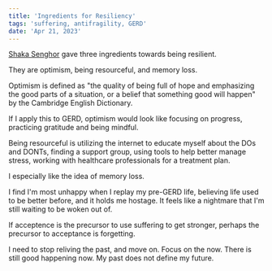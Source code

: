 ```yaml
---
title: 'Ingredients for Resiliency'
tags: 'suffering, antifragility, GERD'
date: 'Apr 21, 2023'
---
```


[Shaka Senghor](https://www.youtube.com/watch?v=ISjRSek5Xbs&t=402s) gave three ingredients towards being resilient.

They are optimism, being resourceful, and memory loss.

Optimism is defined as "the quality of being full of hope and emphasizing the good parts of a situation, or a belief that something good will happen" by the Cambridge English Dictionary.

If I apply this to GERD, optimism would look like focusing on progress, practicing gratitude and being mindful.

Being resourceful is utilizing the internet to educate myself about the DOs and DONTs, finding a support group, using tools to help better manage stress, working with healthcare professionals for a treatment plan.

I especially like the idea of memory loss.

I find I'm most unhappy when I replay my pre-GERD life, believing life used to be better before, and it holds me hostage. It feels like a nightmare that I'm still waiting to be woken out of.

If acceptence is the precursor to use suffering to get stronger, perhaps the precursor to acceptance is forgetting.

I need to stop reliving the past, and move on. Focus on the now. There is still good happening now. My past does not define my future.
